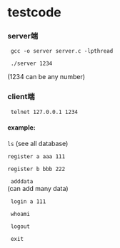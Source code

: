 # testcode

### server端

` gcc -o server server.c -lpthread`


` ./server 1234`

(1234 can be any number)

### client端

` telnet 127.0.0.1 1234`

#### example:

`ls`
(see all database)

`register a aaa 111`

`register b bbb 222`

` adddata`    
(can add many data)

` login a 111`

` whoami`

` logout`

` exit`
